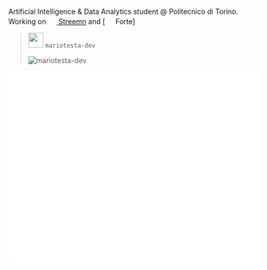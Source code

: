 Artificial Intelligence & Data Analytics student @ Politecnico di Torino. <br/>
Working on [<img src="https://i.ibb.co/W27B59m/Senza-titolo-2.png" height="17px" width="17px"> Streemn](https://www.streemn.com) and [<img src="[https://i.ibb.co/W27B59m/Senza-titolo-2.png](https://ibb.co/LvdHjKC)" height="17px" width="17px"> Forte]
 
  
  
> <img src="https://avatars.githubusercontent.com/u/50962465?v=4" height="30px" width="30px"> `mariotesta-dev`  
>
> ![mariotesta-dev](https://komarev.com/ghpvc/?username=mariotesta-devw&label=Profile%20views&color=0e75b6&style=flat)

![Metrics](./github-metrics.svg)
